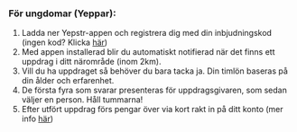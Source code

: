 ### För ungdomar (Yeppar):

1. Ladda ner Yepstr-appen och registrera dig med din inbjudningskod (ingen kod? Klicka [här](www.yepstr.com/ladda-ner-appen.html))
2. Med appen installerad blir du automatiskt notifierad när det finns ett uppdrag i ditt närområde (inom 2km).
3. Vill du ha uppdraget så behöver du bara tacka ja. Din timlön baseras på din ålder och erfarenhet.
4. De första fyra som svarar presenteras för uppdragsgivaren, som sedan väljer en person. Håll tummarna!
5. Efter utfört uppdrag förs pengar över via kort rakt in på ditt konto (mer info [här](www.yepstr.com/vanliga-fragor.html))
